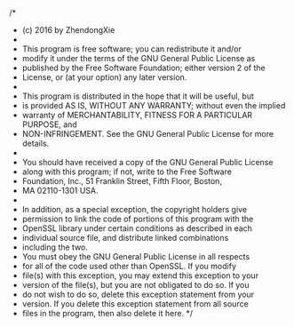 /*
 * (c) 2016 by ZhendongXie
 *
 * This program is free software; you can redistribute it and/or
 * modify it under the terms of the GNU General Public License as
 * published by the Free Software Foundation; either version 2 of the
 * License, or (at your option) any later version.
 *
 * This program is distributed in the hope that it will be useful, but
 * is provided AS IS, WITHOUT ANY WARRANTY; without even the implied
 * warranty of MERCHANTABILITY, FITNESS FOR A PARTICULAR PURPOSE, and
 * NON-INFRINGEMENT.  See the GNU General Public License for more details.
 *
 * You should have received a copy of the GNU General Public License
 * along with this program; if not, write to the Free Software
 * Foundation, Inc., 51 Franklin Street, Fifth Floor, Boston,
 * MA 02110-1301  USA.
 *
 * In addition, as a special exception, the copyright holders give
 * permission to link the code of portions of this program with the
 * OpenSSL library under certain conditions as described in each
 * individual source file, and distribute linked combinations
 * including the two.
 * You must obey the GNU General Public License in all respects
 * for all of the code used other than OpenSSL.  If you modify
 * file(s) with this exception, you may extend this exception to your
 * version of the file(s), but you are not obligated to do so.  If you
 * do not wish to do so, delete this exception statement from your
 * version.  If you delete this exception statement from all source
 * files in the program, then also delete it here.
 */

